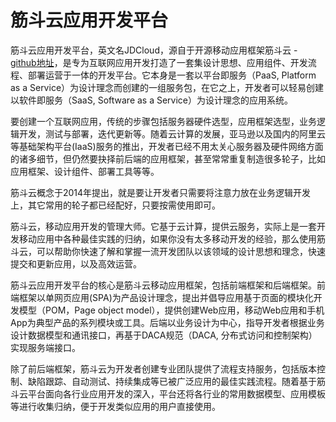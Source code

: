 # 筋斗云应用开发平台

筋斗云应用开发平台，英文名JDCloud，源自于开源移动应用框架筋斗云 - [github地址](https://github.com/skyshore2001/JDCloud)，是专为互联网应用开发打造了一套集设计思想、应用组件、开发流程、部署运营于一体的开发平台。它本身是一套以平台即服务（PaaS, Platform as a Service）为设计理念而创建的一组服务包，在它之上，开发者可以轻易创建以软件即服务（SaaS, Software as a Service）为设计理念的应用系统。

要创建一个互联网应用，传统的步骤包括服务器硬件选型，应用框架选型，业务逻辑开发，测试与部署，迭代更新等。随着云计算的发展，亚马逊以及国内的阿里云等基础架构平台(IaaS)服务的推出，开发者已经不用太关心服务器及硬件网络方面的诸多细节，但仍然要抉择前后端的应用框架，甚至常常重复制造很多轮子，比如应用框架、设计组件、部署工具等等。

筋斗云概念于2014年提出，就是要让开发者只需要将注意力放在业务逻辑开发上，其它常用的轮子都已经配好，只要按需使用即可。

筋斗云，移动应用开发的管理大师。它基于云计算，提供云服务，实际上是一套开发移动应用中各种最佳实践的归纳，如果你没有太多移动开发的经验，那么使用筋斗云，可以帮助你快速了解和掌握一流开发团队以该领域的设计思想和理念，快速提交和更新应用，以及高效运营。

筋斗云应用开发平台的核心是筋斗云移动应用框架，包括前端框架和后端框架。前端框架以单网页应用(SPA)为产品设计理念，提出并倡导应用基于页面的模块化开发模型（POM，Page object model），提供创建Web应用，移动Web应用和手机App为典型产品的系列模块或工具。后端以业务设计为中心，指导开发者根据业务设计数据模型和通讯接口，再基于DACA规范（DACA, 分布式访问和控制架构）实现服务端接口。

除了前后端框架，筋斗云为开发者创建专业团队提供了流程支持服务，包括版本控制、缺陷跟踪、自动测试、持续集成等已被广泛应用的最佳实践流程。随着基于筋斗云平台面向各行业应用开发的深入，平台还将各行业的常用数据模型、应用模板等进行收集归纳，便于开发类似应用的用户直接使用。

